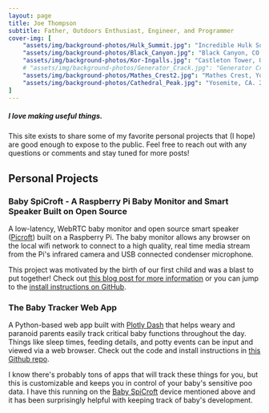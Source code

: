 ```yaml
---
layout: page
title: Joe Thompson
subtitle: Father, Outdoors Enthusiast, Engineer, and Programmer 
cover-img: [
	"assets/img/background-photos/Hulk_Summit.jpg": "Incredible Hulk Summit, Hoover Wilderness, CA. 2020.",
	"assets/img/background-photos/Black_Canyon.jpg": "Black Canyon, CO. 2020.",
	"assets/img/background-photos/Kor-Ingalls.jpg": "Castleton Tower, UT. 2020.",
	# "assets/img/background-photos/Generator_Crack.jpg": "Generator Crack, Yosemite Valley, CA. 2019.",
	"assets/img/background-photos/Mathes_Crest2.jpg": "Mathes Crest, Yosemite, CA. 2019.",
	"assets/img/background-photos/Cathedral_Peak.jpg": "Yosemite, CA. 2019.",
]
---
```


##### I love making useful things. 
This site exists to share some of my favorite personal projects that (I hope) are good enough to expose to the public. Feel free to reach out with any questions or comments and stay tuned for more posts! 

## Personal Projects
### Baby SpiCroft - A Raspberry Pi Baby Monitor and Smart Speaker Built on Open Source
A low-latency, WebRTC baby monitor and open source smart speaker ([Picroft](https://mycroft-ai.gitbook.io/docs/using-mycroft-ai/get-mycroft/picroft)) built on a Raspberry Pi. The baby monitor allows any browser on the local wifi network to connect to a high quality, real time media stream from the Pi's infrared camera and USB connected condenser microphone. 

This project was motivated by the birth of our first child and was a blast to put together! Check out [this blog post for more information](2022-03-26-Baby-SpiCroft) or you can jump to the [install instructions on GitHub](https://github.com/jhthompson12/BabySpiCroft-Setup-Files).

### The Baby Tracker Web App
A Python-based web app built with [Plotly Dash](https://dash.plotly.com/) that helps weary and paranoid parents easily track critical baby functions throughout the day. Things like sleep times, feeding details, and potty events can be input and viewed via a web browser. Check out the code and install instructions in [this Github repo](https://github.com/jhthompson12/Baby_Tracker_App). 

I know there's probably tons of apps that will track these things for you, but this is customizable and keeps you in control of your baby's sensitive poo data. I have this running on the [Baby SpiCroft](2022-03-26-Baby-SpiCroft) device mentioned above and it has been surprisingly helpful with keeping track of baby's development. 
